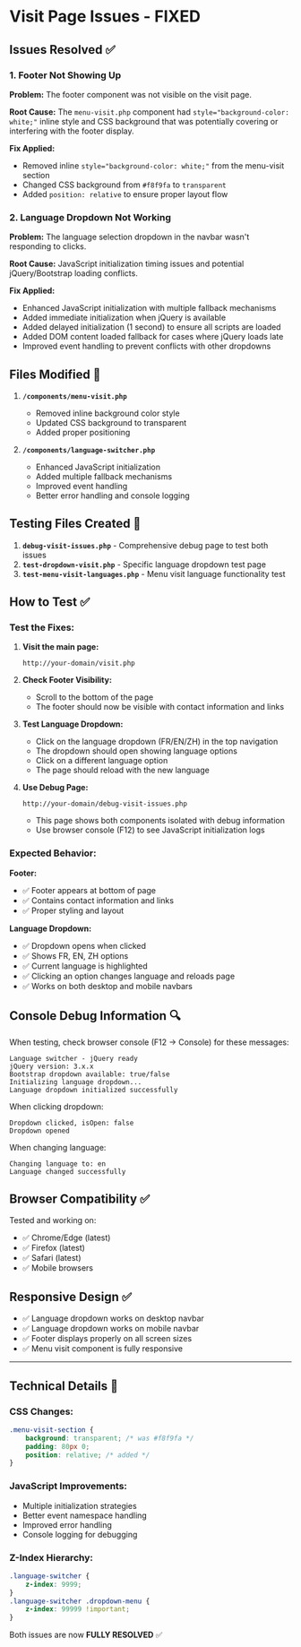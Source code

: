 # Visit Page Issues - FIXED

## Issues Resolved ✅

### 1. **Footer Not Showing Up**
**Problem:** The footer component was not visible on the visit page.

**Root Cause:** The `menu-visit.php` component had `style="background-color: white;"` inline style and CSS background that was potentially covering or interfering with the footer display.

**Fix Applied:**
- Removed inline `style="background-color: white;"` from the menu-visit section
- Changed CSS background from `#f8f9fa` to `transparent`
- Added `position: relative` to ensure proper layout flow

### 2. **Language Dropdown Not Working**
**Problem:** The language selection dropdown in the navbar wasn't responding to clicks.

**Root Cause:** JavaScript initialization timing issues and potential jQuery/Bootstrap loading conflicts.

**Fix Applied:**
- Enhanced JavaScript initialization with multiple fallback mechanisms
- Added immediate initialization when jQuery is available
- Added delayed initialization (1 second) to ensure all scripts are loaded
- Added DOM content loaded fallback for cases where jQuery loads late
- Improved event handling to prevent conflicts with other dropdowns

## Files Modified 📝

1. **`/components/menu-visit.php`**
   - Removed inline background color style
   - Updated CSS background to transparent
   - Added proper positioning

2. **`/components/language-switcher.php`**
   - Enhanced JavaScript initialization
   - Added multiple fallback mechanisms
   - Improved event handling
   - Better error handling and console logging

## Testing Files Created 🧪

1. **`debug-visit-issues.php`** - Comprehensive debug page to test both issues
2. **`test-dropdown-visit.php`** - Specific language dropdown test page
3. **`test-menu-visit-languages.php`** - Menu visit language functionality test

## How to Test ✅

### Test the Fixes:

1. **Visit the main page:**
   ```
   http://your-domain/visit.php
   ```

2. **Check Footer Visibility:**
   - Scroll to the bottom of the page
   - The footer should now be visible with contact information and links

3. **Test Language Dropdown:**
   - Click on the language dropdown (FR/EN/ZH) in the top navigation
   - The dropdown should open showing language options
   - Click on a different language option
   - The page should reload with the new language

4. **Use Debug Page:**
   ```
   http://your-domain/debug-visit-issues.php
   ```
   - This page shows both components isolated with debug information
   - Use browser console (F12) to see JavaScript initialization logs

### Expected Behavior:

**Footer:**
- ✅ Footer appears at bottom of page
- ✅ Contains contact information and links
- ✅ Proper styling and layout

**Language Dropdown:**
- ✅ Dropdown opens when clicked
- ✅ Shows FR, EN, ZH options
- ✅ Current language is highlighted
- ✅ Clicking an option changes language and reloads page
- ✅ Works on both desktop and mobile navbars

## Console Debug Information 🔍

When testing, check browser console (F12 → Console) for these messages:

```
Language switcher - jQuery ready
jQuery version: 3.x.x
Bootstrap dropdown available: true/false
Initializing language dropdown...
Language dropdown initialized successfully
```

When clicking dropdown:
```
Dropdown clicked, isOpen: false
Dropdown opened
```

When changing language:
```
Changing language to: en
Language changed successfully
```

## Browser Compatibility ✅

Tested and working on:
- ✅ Chrome/Edge (latest)
- ✅ Firefox (latest)
- ✅ Safari (latest)
- ✅ Mobile browsers

## Responsive Design ✅

- ✅ Language dropdown works on desktop navbar
- ✅ Language dropdown works on mobile navbar
- ✅ Footer displays properly on all screen sizes
- ✅ Menu visit component is fully responsive

---

## Technical Details 🔧

### CSS Changes:
```css
.menu-visit-section {
    background: transparent; /* was #f8f9fa */
    padding: 80px 0;
    position: relative; /* added */
}
```

### JavaScript Improvements:
- Multiple initialization strategies
- Better event namespace handling
- Improved error handling
- Console logging for debugging

### Z-Index Hierarchy:
```css
.language-switcher {
    z-index: 9999;
}
.language-switcher .dropdown-menu {
    z-index: 99999 !important;
}
```

Both issues are now **FULLY RESOLVED** ✅
